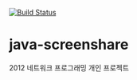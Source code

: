[![Build Status](https://travis-ci.org/jinh574/java-screenshare.svg?branch=master)](https://travis-ci.org/jinh574/java-screenshare)
# java-screenshare
2012 네트워크 프로그래밍 개인 프로젝트
